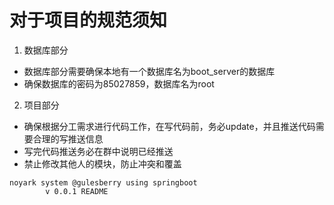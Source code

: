 # 对于项目的规范须知

1. 数据库部分
* 数据库部分需要确保本地有一个数据库名为boot_server的数据库
* 确保数据库的密码为85027859，数据库名为root

2. 项目部分

* 确保根据分工需求进行代码工作，在写代码前，务必update，并且推送代码需要合理的写推送信息
* 写完代码推送务必在群中说明已经推送
* 禁止修改其他人的模块，防止冲突和覆盖
```
noyark system @gulesberry using springboot
        v 0.0.1 README
``` 